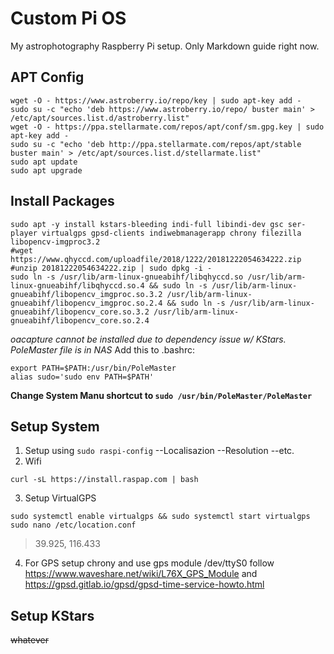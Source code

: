 # Custom Pi OS
My astrophotography Raspberry Pi setup. Only Markdown guide right now.
## APT Config
```
wget -O - https://www.astroberry.io/repo/key | sudo apt-key add -
sudo su -c "echo 'deb https://www.astroberry.io/repo/ buster main' > /etc/apt/sources.list.d/astroberry.list"
wget -O - https://ppa.stellarmate.com/repos/apt/conf/sm.gpg.key | sudo apt-key add -
sudo su -c "echo 'deb http://ppa.stellarmate.com/repos/apt/stable buster main' > /etc/apt/sources.list.d/stellarmate.list"
sudo apt update
sudo apt upgrade
```
## Install Packages
```
sudo apt -y install kstars-bleeding indi-full libindi-dev gsc ser-player virtualgps gpsd-clients indiwebmanagerapp chrony filezilla libopencv-imgproc3.2
#wget https://www.qhyccd.com/uploadfile/2018/1222/20181222054634222.zip
#unzip 20181222054634222.zip | sudo dpkg -i -
sudo ln -s /usr/lib/arm-linux-gnueabihf/libqhyccd.so /usr/lib/arm-linux-gnueabihf/libqhyccd.so.4 && sudo ln -s /usr/lib/arm-linux-gnueabihf/libopencv_imgproc.so.3.2 /usr/lib/arm-linux-gnueabihf/libopencv_imgproc.so.2.4 && sudo ln -s /usr/lib/arm-linux-gnueabihf/libopencv_core.so.3.2 /usr/lib/arm-linux-gnueabihf/libopencv_core.so.2.4
```
*oacapture cannot be installed due to dependency issue w/ KStars.*
*PoleMaster file is in NAS*
Add this to .bashrc:
```
export PATH=$PATH:/usr/bin/PoleMaster
alias sudo='sudo env PATH=$PATH'
```
**Change System Manu shortcut to `sudo /usr/bin/PoleMaster/PoleMaster`**
## Setup System
1. Setup using `sudo raspi-config`
--Localisazion
--Resolution
--etc.
2. Wifi
```
curl -sL https://install.raspap.com | bash
```
3. Setup VirtualGPS
```
sudo systemctl enable virtualgps && sudo systemctl start virtualgps
sudo nano /etc/location.conf
```
> 39.925, 116.433
4. For GPS setup chrony and use gps module /dev/ttyS0
follow https://www.waveshare.net/wiki/L76X_GPS_Module
and https://gpsd.gitlab.io/gpsd/gpsd-time-service-howto.html

## Setup KStars
~~whatever~~
